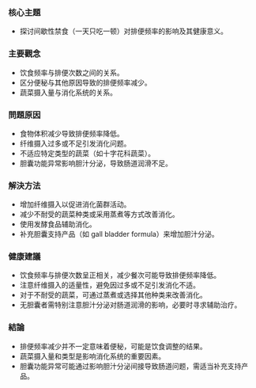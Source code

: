 ### 核心主題  
- 探讨间歇性禁食（一天只吃一顿）对排便频率的影响及其健康意义。

### 主要觀念  
- 饮食频率与排便次数之间的关系。  
- 区分便秘与其他原因导致的排便频率减少。  
- 蔬菜摄入量与消化系统的关系。  

### 問題原因  
- 食物体积减少导致排便频率降低。  
- 纤维摄入过多或不足引发消化问题。  
- 不适应特定类型的蔬菜（如十字花科蔬菜）。  
- 胆囊功能异常影响胆汁分泌，导致肠道润滑不足。  

### 解決方法  
- 增加纤维摄入以促进消化菌群活动。  
- 减少不耐受的蔬菜种类或采用蒸煮等方式改善消化。  
- 使用发酵食品辅助消化。  
- 补充胆囊支持产品（如 gall bladder formula）来增加胆汁分泌。  

### 健康建議  
- 饮食频率与排便次数呈正相关，减少餐次可能导致排便频率降低。  
- 注意纤维摄入的适量性，避免因过多或不足引发消化不适。  
- 对于不耐受的蔬菜，可通过蒸煮或选择其他种类来改善消化。  
- 无胆囊者需特别注意胆汁分泌对肠道润滑的影响，必要时寻求辅助治疗。  

### 結論  
- 排便频率减少并不一定意味着便秘，可能是饮食调整的结果。  
- 蔬菜摄入量和类型是影响消化系统的重要因素。  
- 胆囊功能异常可能通过影响胆汁分泌间接导致肠道问题，需适当补充支持产品。
